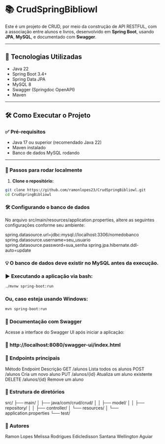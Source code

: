 # 📚 CrudSpringBibliowl

Este é um projeto de CRUD, por meio da construção de API RESTFUL, com a associação entre alunos e livros, desenvolvido em **Spring Boot**, usando **JPA**, **MySQL**, e documentado com **Swagger**. 

---

## 🚀 Tecnologias Utilizadas

- Java 22  
- Spring Boot 3.4+  
- Spring Data JPA  
- MySQL 8  
- Swagger (Springdoc OpenAPI)  
- Maven

---

## 🛠️ Como Executar o Projeto

### ✅ Pré-requisitos

- Java 17 ou superior (recomendado Java 22)  
- Maven instalado  
- Banco de dados MySQL rodando

---

### 🔧 Passos para rodar localmente

1. **Clone o repositório:**

```bash
git clone https://github.com/ramonlopes23/CrudSpringBibliowl.git
cd CrudSpringBibliowl
```

### 🛠️ Configurando o banco de dados
No arquivo src/main/resources/application.properties, altere as seguintes configurações conforme seu ambiente:


spring.datasource.url=jdbc:mysql://localhost:3306/nomedobanco
spring.datasource.username=seu_usuario
spring.datasource.password=sua_senha
spring.jpa.hibernate.ddl-auto=update

### 💡 O banco de dados deve existir no MySQL antes da execução.

### ▶️ Executando a aplicação via bash:

```bash
./mvnw spring-boot:run
```
### Ou, caso esteja usando Windows:
```bash
mvn spring-boot:run
```
### 📑 Documentação com Swagger
Acesse a interface do Swagger UI após iniciar a aplicação:

### 🔗 http://localhost:8080/swagger-ui/index.html

### 🧪 Endpoints principais
Método  Endpoint    Descrição
GET	/alunos	Lista todos os alunos
POST	/alunos	Cria um novo aluno
PUT	/alunos/{id}	Atualiza um aluno existente
DELETE	/alunos/{id}	Remove um aluno

### 📁 Estrutura de diretórios
src/
├── main/
│   ├── java/com/crud/crud/
│   │   ├── model/
│   │   ├── repository/
│   │   ├── controller/
│   └── resources/
│       └── application.properties
└── test/

### 👤 Autores
Ramon Lopes
Melissa Rodrigues
Edicledisson Santana
Wellington Aguiar

